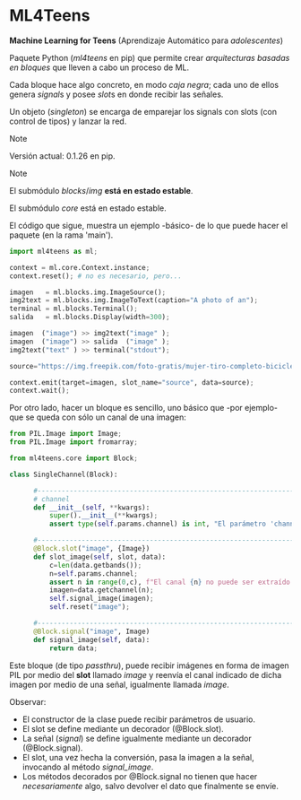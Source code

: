 # ML4Teens

**Machine Learning for Teens** (Aprendizaje Automático para *adolescentes*)

Paquete Python (*ml4teens* en pip) que permite crear *arquitecturas basadas en bloques* que lleven a cabo un proceso de ML.

Cada bloque hace algo concreto, en modo *caja negra*; cada uno de ellos genera *signal*s y posee *slot*s en donde recibir las señales.

Un objeto (*singleton*) se encarga de emparejar los signals con slots (con control de tipos) y lanzar la red.

>[!NOTE]
>Versión actual: 0.1.26 en pip.

>[!NOTE]
>El submódulo *blocks*/*img* **está en estado estable**.
>
>El submódulo *core* está en estado estable.

El código que sigue, muestra un ejemplo -básico- de lo que puede hacer el paquete (en la rama 'main').

```python
import ml4teens as ml;

context = ml.core.Context.instance;
context.reset(); # no es necesario, pero...

imagen   = ml.blocks.img.ImageSource();
img2text = ml.blocks.img.ImageToText(caption="A photo of an");
terminal = ml.blocks.Terminal();
salida   = ml.blocks.Display(width=300);

imagen  ("image") >> img2text("image" );
imagen  ("image") >> salida  ("image" );
img2text("text" ) >> terminal("stdout");

source="https://img.freepik.com/foto-gratis/mujer-tiro-completo-bicicleta-al-aire-libre_23-2149413735.jpg?w=1380&t=st=1704297833~exp=1704298433~hmac=433c68f72fc841cbb094d598521f8b72dad100a383f59b39de5f490cce7c7b99";

context.emit(target=imagen, slot_name="source", data=source);
context.wait();
```

Por otro lado, hacer un bloque es sencillo, uno básico que -por ejemplo- que se queda con sólo un canal de una imagen:

```python
from PIL.Image import Image;
from PIL.Image import fromarray;

from ml4teens.core import Block;

class SingleChannel(Block):

      #-------------------------------------------------------------------------
      # channel
      def __init__(self, **kwargs):
          super().__init__(**kwargs);
          assert type(self.params.channel) is int, "El parámetro 'channel' debe ser el número del canal (0, ...)";

      #------------------------------------------------------------------------- slots
      @Block.slot("image", {Image})
      def slot_image(self, slot, data):
          c=len(data.getbands());
          n=self.params.channel;
          assert n in range(0,c), f"El canal {n} no puede ser extraído de una imagen de {c} canales (recuerda: empieza a contar en 0)";
          imagen=data.getchannel(n);
          self.signal_image(imagen);
          self.reset("image");

      #------------------------------------------------------------------------- signals
      @Block.signal("image", Image)
      def signal_image(self, data):
          return data;
```

Este bloque (de tipo *passthru*), puede recibir imágenes en forma de imagen
PIL por medio del **slot** llamado *image* y reenvía el canal indicado de
dicha imagen por medio de una señal, igualmente llamada *image*.

Observar:
* El constructor de la clase puede recibir parámetros de usuario.
* El slot se define mediante un decorador (@Block.slot).
* La señal (*signal*) se define igualmente mediante un decorador (@Block.signal).
* El slot, una vez hecha la conversión, pasa la imagen a la señal, invocando al método *signal_image*.
* Los métodos decorados por @Block.signal no tienen que hacer *necesariamente* algo, salvo devolver el dato que finalmente se envíe.
